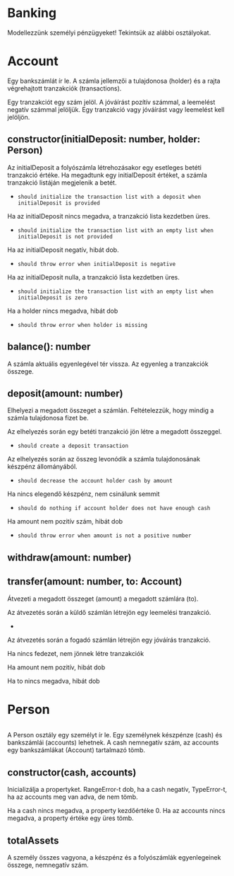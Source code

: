 # Banking

Modellezzünk személyi pénzügyeket! Tekintsük az alábbi osztályokat.

# Account

Egy bankszámlát ír le. A számla jellemzői a tulajdonosa (holder) és a rajta végrehajtott tranzakciók (transactions).

Egy tranzakciót egy szám jelöl. A jóváírást pozítív számmal, a leemelést negatív számmal jelöljük. Egy tranzakció vagy jóváírást vagy leemelést kell jelöljön.

## constructor(initialDeposit: number, holder: Person)

Az initialDeposit a folyószámla létrehozásakor egy esetleges betéti tranzakció értéke. Ha megadtunk egy initialDeposit értéket, a számla tranzakció listáján megjelenik a betét.

- `should initialize the transaction list with a deposit when initialDeposit is provided`

Ha az initialDeposit nincs megadva, a tranzakció lista kezdetben üres.

- `should initialize the transaction list with an empty list when initialDeposit is not provided`

Ha az initialDeposit negatív, hibát dob.

- `should throw error when initialDeposit is negative`

Ha az initialDeposit nulla, a tranzakció lista kezdetben üres.

- `should initialize the transaction list with an empty list when initialDeposit is zero`

Ha a holder nincs megadva, hibát dob

- `should throw error when holder is missing`

## balance(): number

A számla aktuális egyenlegével tér vissza. Az egyenleg a tranzakciók összege.

## deposit(amount: number)

Elhelyezi a megadott összeget a számlán. Feltételezzük, hogy mindig a számla tulajdonosa fizet be.

Az elhelyezés során egy betéti tranzakció jön létre a megadott összeggel.

- `should create a deposit transaction`

Az elhelyezés során az összeg levonódik a számla tulajdonosának készpénz állományából.

- `should decrease the account holder cash by amount`

Ha nincs elegendő készpénz, nem csinálunk semmit

- `should do nothing if account holder does not have enough cash`

Ha amount nem pozitív szám, hibát dob

- `should throw error when amount is not a positive number`

## withdraw(amount: number)

## transfer(amount: number, to: Account)

Átvezeti a megadott összeget (amount) a megadott számlára (to).

Az átvezetés során a küldő számlán létrejön egy leemelési tranzakció.

- 

Az átvezetés során a fogadó számlán létrejön egy jóváírás tranzakció.

Ha nincs fedezet, nem jönnek létre tranzakciók

Ha amount nem pozitív, hibát dob

Ha to nincs megadva, hibát dob



# Person

![]()

A Person osztály egy személyt ír le. Egy személynek készpénze (cash) és bankszámlái (accounts) lehetnek.
A cash nemnegatív szám, az accounts egy bankszámlákat (Account) tartalmazó tömb.

## constructor(cash, accounts)

Inicializálja a propertyket. RangeError-t dob, ha a cash negatív, TypeError-t, ha az accounts meg van adva,
de nem tömb.

Ha a cash nincs megadva, a property kezdőértéke 0. Ha az accounts nincs megadva, a property értéke egy üres tömb.

## totalAssets

A személy összes vagyona, a készpénz és a folyószámlák egyenlegeinek összege, nemnegatív szám.


